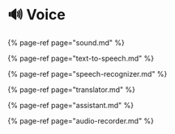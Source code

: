 # 🔊 Voice

{% page-ref page="sound.md" %}

{% page-ref page="text-to-speech.md" %}

{% page-ref page="speech-recognizer.md" %}

{% page-ref page="translator.md" %}

{% page-ref page="assistant.md" %}

{% page-ref page="audio-recorder.md" %}



